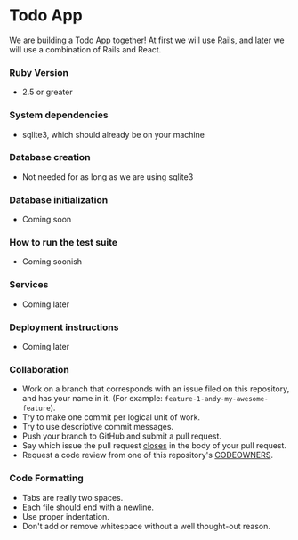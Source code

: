 # Todo App
 
We are building a Todo App together!  At first we will use Rails, and later we will use a combination of Rails and React.
 
### Ruby Version
 
* 2.5 or greater
 
### System dependencies
 
* sqlite3, which should already be on your machine
 
### Database creation
 
* Not needed for as long as we are using sqlite3
 
### Database initialization
 
* Coming soon
 
### How to run the test suite
 
* Coming soonish
 
### Services
 
* Coming later
 
### Deployment instructions
 
* Coming later
 
### Collaboration
 
* Work on a branch that corresponds with an issue filed on this repository, and has your name in it.  (For example: `feature-1-andy-my-awesome-feature`).
* Try to make one commit per logical unit of work.
* Try to use descriptive commit messages.
* Push your branch to GitHub and submit a pull request.
* Say which issue the pull request [closes](https://help.github.com/articles/closing-issues-using-keywords/) in the body of your pull request.
* Request a code review from one of this repository's [CODEOWNERS](https://github.com/orgs/wyncode/teams/codeowners/members).
 
### Code Formatting
 
* Tabs are really two spaces.
* Each file should end with a newline.
* Use proper indentation.
* Don't add or remove whitespace without a well thought-out reason.